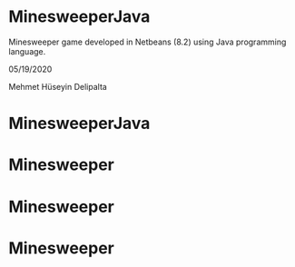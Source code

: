 # MinesweeperJava
Minesweeper game developed in Netbeans (8.2) using Java programming language.

05/19/2020

Mehmet Hüseyin Delipalta
# MinesweeperJava
# Minesweeper
# Minesweeper
# Minesweeper
